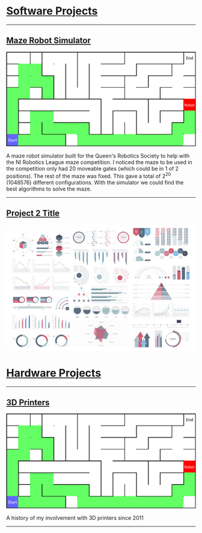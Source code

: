 <h1 name="software_projects">
	<a  class="anchor" href="#software_projects">Software Projects</a>
</h1>

---
<h2><a href="/sample_page">Maze Robot Simulator</a></h2>
<img src="images/robot_maze_thumb.png?raw=true"/>

A maze robot simulator built for the Queen's Robotics Society to help with the NI Robotics League maze competition. I noticed the maze to be used in the competition only had 20 moveable gates (which could be in 1 of 2 positions). The rest of the maze was fixed. This gave a total of 2<sup>20</sup> (1048576) different configurations. With the simulator we could find the best algorithms to solve the maze.

---
<h2><a href="/pdf/sample_presentation.pdf">Project 2 Title</a></h2>
<img src="images/dummy_thumbnail.jpg?raw=true"/>


<h1><a name="hardware_projects" href="#hardware_projects">Hardware Projects</a></h1>

---
<h2><a href="https://kmclaughlin.github.io/sample_page">3D Printers</a></h2>
<img src="images/robot_maze_thumb.png?raw=true"/>

A history of my involvement with 3D printers since 2011

---
